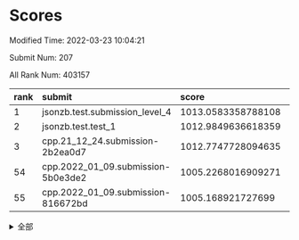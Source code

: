 # Scores

Modified Time: 2022-03-23 10:04:21

Submit Num: 207

All Rank Num: 403157

| rank |               submit               |       score        |       sigma        | pk_num |
| :--- | :--------------------------------- | :----------------- | :----------------- | :----- |
| 1    | jsonzb.test.submission_level_4     | 1013.0583358788108 | 0.8021584226105372 | 7795   |
| 2    | jsonzb.test.test_1                 | 1012.9849636618359 | 0.8103427533316723 | 7789   |
| 3    | cpp.21_12_24.submission-2b2ea0d7   | 1012.7747728094635 | 0.8024773021220319 | 7789   |
| 54   | cpp.2022_01_09.submission-5b0e3de2 | 1005.2268016909271 | 0.7216936179079262 | 7794   |
| 55   | cpp.2022_01_09.submission-816672bd | 1005.168921727699  | 0.7234522684157125 | 7792   |


<details>
<summary>全部</summary>

| rank |                 submit                 |       score        |       sigma        | pk_num |
| :--- | :------------------------------------- | :----------------- | :----------------- | :----- |
| 1    | jsonzb.test.submission_level_4         | 1013.0583358788108 | 0.8021584226105372 | 7795   |
| 2    | jsonzb.test.test_1                     | 1012.9849636618359 | 0.8103427533316723 | 7789   |
| 3    | cpp.21_12_24.submission-2b2ea0d7       | 1012.7747728094635 | 0.8024773021220319 | 7789   |
| 4    | gobigger.level_3.submission_level_3_4  | 1011.5394142163789 | 0.769005121926692  | 7792   |
| 5    | gobigger.level_3.submission_level_3_30 | 1011.4486723888903 | 0.7667414768945956 | 7790   |
| 6    | gobigger.level_3.submission_level_3_23 | 1011.1216308517044 | 0.7524666788873431 | 7794   |
| 7    | gobigger.level_3.submission_level_3_25 | 1011.0403995610891 | 0.7751734094793954 | 7794   |
| 8    | gobigger.level_3.submission_level_3_36 | 1011.0312705268119 | 0.7572226731901961 | 7788   |
| 9    | gobigger.level_3.submission_level_3_0  | 1011.0203488193504 | 0.7685461263548568 | 7790   |
| 10   | gobigger.level_3.submission_level_3_42 | 1010.9990521119411 | 0.7674003191519159 | 7783   |
| 11   | gobigger.level_3.submission_level_3_9  | 1010.711708580466  | 0.7807395318177771 | 7786   |
| 12   | gobigger.level_3.submission_level_3_28 | 1010.5320411665608 | 0.7414103593693075 | 7795   |
| 13   | gobigger.level_3.submission_level_3_27 | 1010.4093377414807 | 0.7494236010220436 | 7785   |
| 14   | gobigger.level_3.submission_level_3_15 | 1010.3998061742634 | 0.7685043067624324 | 7798   |
| 15   | gobigger.level_3.submission_level_3_20 | 1010.3975408098048 | 0.7588258637391566 | 7788   |
| 16   | gobigger.level_3.submission_level_3_1  | 1010.3821560979934 | 0.7567938097162057 | 7787   |
| 17   | gobigger.level_3.submission_level_3_21 | 1010.3027596965669 | 0.7446055426476558 | 7787   |
| 18   | gobigger.level_3.submission_level_3_37 | 1010.2950733441007 | 0.7875010520294247 | 7796   |
| 19   | gobigger.level_3.submission_level_3_34 | 1010.2880416575165 | 0.7525304726936383 | 7791   |
| 20   | gobigger.level_3.submission_level_3_43 | 1010.2235886599605 | 0.7857461886493431 | 7792   |
| 21   | gobigger.level_3.submission_level_3_45 | 1010.2167525755472 | 0.7538923600405489 | 7783   |
| 22   | gobigger.level_3.submission_level_3_19 | 1010.1960572423694 | 0.7755499444170798 | 7788   |
| 23   | gobigger.level_3.submission_level_3_26 | 1010.1422610766355 | 0.7453384030907895 | 7791   |
| 24   | gobigger.level_3.submission_level_3_5  | 1010.119798936041  | 0.7578105968509242 | 7790   |
| 25   | gobigger.level_3.submission_level_3_3  | 1010.0624620442421 | 0.7611289017379338 | 7787   |
| 26   | gobigger.level_3.submission_level_3_11 | 1010.0381264372977 | 0.7989422650206154 | 7784   |
| 27   | gobigger.level_3.submission_level_3_40 | 1010.0256261480097 | 0.7669370966408893 | 7797   |
| 28   | gobigger.level_3.submission_level_3_49 | 1009.9908535043244 | 0.7439678634803749 | 7790   |
| 29   | gobigger.level_3.submission_level_3_16 | 1009.9545967504139 | 0.7524518207456223 | 7786   |
| 30   | gobigger.level_3.submission_level_3_38 | 1009.8748197817326 | 0.7274497016191702 | 7794   |
| 31   | gobigger.level_3.submission_level_3_6  | 1009.826512348873  | 0.7521152059480046 | 7791   |
| 32   | gobigger.level_3.submission_level_3_29 | 1009.8053544260686 | 0.7415156081529445 | 7794   |
| 33   | gobigger.level_3.submission_level_3_32 | 1009.7936843107908 | 0.7449550367680693 | 7789   |
| 34   | gobigger.level_3.submission_level_3_33 | 1009.7622257927366 | 0.7701847770023394 | 7793   |
| 35   | gobigger.level_3.submission_level_3_12 | 1009.6959927230166 | 0.7603960487666018 | 7794   |
| 36   | gobigger.level_3.submission_level_3_24 | 1009.6880093797289 | 0.7659094504578218 | 7791   |
| 37   | gobigger.level_3.submission_level_3_22 | 1009.6673088120542 | 0.7662803779379106 | 7785   |
| 38   | gobigger.level_3.submission_level_3_10 | 1009.6662264445984 | 0.7587512948600722 | 7793   |
| 39   | gobigger.level_3.submission_level_3_48 | 1009.6561638098772 | 0.7535615661469683 | 7792   |
| 40   | gobigger.level_3.submission_level_3_39 | 1009.6122867634939 | 0.7688706558712453 | 7788   |
| 41   | gobigger.level_3.submission_level_3_44 | 1009.5900525950201 | 0.7703701634102145 | 7788   |
| 42   | gobigger.level_3.submission_level_3_46 | 1009.5247150118099 | 0.7606700339928111 | 7791   |
| 43   | gobigger.level_3.submission_level_3_13 | 1009.5200117840664 | 0.7555257806758169 | 7790   |
| 44   | gobigger.level_3.submission_level_3_35 | 1009.4279947678608 | 0.7333597136633618 | 7788   |
| 45   | gobigger.level_3.submission_level_3_14 | 1009.1852525543283 | 0.7441144798139413 | 7789   |
| 46   | gobigger.level_3.submission_level_3_31 | 1009.17999483526   | 0.7369349733568082 | 7794   |
| 47   | gobigger.level_3.submission_level_3_17 | 1009.1694470772193 | 0.7411870658010057 | 7793   |
| 48   | gobigger.level_3.submission_level_3_8  | 1009.1377734505979 | 0.7716188852330935 | 7789   |
| 49   | gobigger.level_3.submission_level_3_18 | 1009.1336147259042 | 0.7618933876639314 | 7792   |
| 50   | gobigger.level_3.submission_level_3_47 | 1009.1299831076934 | 0.7342864050688284 | 7792   |
| 51   | gobigger.level_3.submission_level_3_7  | 1009.0898648246528 | 0.7638879978751536 | 7790   |
| 52   | gobigger.level_3.submission_level_3_41 | 1008.9280665544551 | 0.7298282056392557 | 7787   |
| 53   | gobigger.level_3.submission_level_3_2  | 1008.5462335209555 | 0.7404823541774763 | 7794   |
| 54   | cpp.2022_01_09.submission-5b0e3de2     | 1005.2268016909271 | 0.7216936179079262 | 7794   |
| 55   | cpp.2022_01_09.submission-816672bd     | 1005.168921727699  | 0.7234522684157125 | 7792   |
| 56   | gobigger.level_1.submission_level_1_19 | 1004.8396249730363 | 0.718365776692806  | 7791   |
| 57   | gobigger.level_1.submission_level_1_30 | 1004.7696258983731 | 0.7274354189676392 | 7790   |
| 58   | gobigger.level_1.submission_level_1_43 | 1004.5479387809211 | 0.7272270297939029 | 7795   |
| 59   | gobigger.level_1.submission_level_1_44 | 1004.4764501655895 | 0.7292210603831972 | 7794   |
| 60   | gobigger.level_1.submission_level_1_35 | 1004.2994431281462 | 0.7306296711971529 | 7789   |
| 61   | gobigger.level_1.submission_level_1_42 | 1004.1222205495224 | 0.7237643339072506 | 7784   |
| 62   | gobigger.level_1.submission_level_1_41 | 1004.0944510441167 | 0.7180777221589569 | 7787   |
| 63   | gobigger.level_1.submission_level_1_1  | 1004.0774877230621 | 0.7199124991156417 | 7788   |
| 64   | gobigger.level_1.submission_level_1_23 | 1003.9805014058732 | 0.7067324780900048 | 7790   |
| 65   | gobigger.level_1.submission_level_1_34 | 1003.9297317354191 | 0.7260385436519531 | 7789   |
| 66   | gobigger.level_1.submission_level_1_7  | 1003.838385227314  | 0.7241707294103117 | 7790   |
| 67   | gobigger.level_1.submission_level_1_4  | 1003.8070874394981 | 0.7010481551850818 | 7789   |
| 68   | gobigger.level_1.submission_level_1_45 | 1003.7291233279711 | 0.7104362064173613 | 7792   |
| 69   | gobigger.level_1.submission_level_1_38 | 1003.7264430056812 | 0.721056964859737  | 7788   |
| 70   | gobigger.level_1.submission_level_1_0  | 1003.6495220870906 | 0.7216005248500973 | 7788   |
| 71   | gobigger.level_1.submission_level_1_33 | 1003.606166431027  | 0.7070619014646746 | 7787   |
| 72   | gobigger.level_1.submission_level_1_26 | 1003.5613800951113 | 0.7143303447323919 | 7792   |
| 73   | gobigger.level_1.submission_level_1_40 | 1003.5201582512589 | 0.7135251824710618 | 7783   |
| 74   | gobigger.level_1.submission_level_1_29 | 1003.4815094619862 | 0.7247870353046408 | 7796   |
| 75   | gobigger.level_1.submission_level_1_5  | 1003.4293492022158 | 0.7094134313806568 | 7791   |
| 76   | gobigger.level_1.submission_level_1_9  | 1003.4257064794698 | 0.6985356027631264 | 7794   |
| 77   | gobigger.level_1.submission_level_1_31 | 1003.410377852993  | 0.7059312089652517 | 7791   |
| 78   | gobigger.level_1.submission_level_1_47 | 1003.3807199881046 | 0.723620958812572  | 7796   |
| 79   | gobigger.level_1.submission_level_1_18 | 1003.3371701380458 | 0.7201716796570319 | 7793   |
| 80   | gobigger.level_1.submission_level_1_37 | 1003.2677566796658 | 0.7186050274171459 | 7788   |
| 81   | gobigger.level_1.submission_level_1_12 | 1003.2275761752575 | 0.721875385331844  | 7791   |
| 82   | gobigger.level_1.submission_level_1_2  | 1003.122864509704  | 0.7095470271802801 | 7792   |
| 83   | gobigger.level_1.submission_level_1_11 | 1003.1181262159587 | 0.7222426596804215 | 7794   |
| 84   | gobigger.level_1.submission_level_1_17 | 1003.0933138458764 | 0.7085404316868453 | 7795   |
| 85   | gobigger.level_1.submission_level_1_20 | 1003.0657331488388 | 0.7151431558245869 | 7790   |
| 86   | gobigger.level_1.submission_level_1_39 | 1003.0641569185387 | 0.711521164895625  | 7794   |
| 87   | gobigger.level_1.submission_level_1_3  | 1003.0140611984374 | 0.7100496839779145 | 7793   |
| 88   | gobigger.level_1.submission_level_1_8  | 1003.0030432248742 | 0.703756975377871  | 7786   |
| 89   | gobigger.level_1.submission_level_1_27 | 1002.9948005343717 | 0.7240702802492238 | 7793   |
| 90   | gobigger.level_1.submission_level_1_48 | 1002.9426437789883 | 0.7089341878287336 | 7792   |
| 91   | gobigger.level_1.submission_level_1_10 | 1002.8282753569363 | 0.714589948121063  | 7790   |
| 92   | gobigger.level_1.submission_level_1_21 | 1002.8082594024888 | 0.7144411014282631 | 7790   |
| 93   | gobigger.level_1.submission_level_1_32 | 1002.7229279221197 | 0.718498456779649  | 7791   |
| 94   | gobigger.level_1.submission_level_1_15 | 1002.7133467402643 | 0.7239835685383436 | 7790   |
| 95   | gobigger.level_1.submission_level_1_22 | 1002.7072537876808 | 0.7252689539177143 | 7792   |
| 96   | gobigger.level_1.submission_level_1_49 | 1002.6946044724446 | 0.7122078042247484 | 7795   |
| 97   | gobigger.level_1.submission_level_1_14 | 1002.6808637629875 | 0.7108574994358495 | 7789   |
| 98   | gobigger.level_1.submission_level_1_25 | 1002.6790904344173 | 0.7133585523761626 | 7790   |
| 99   | gobigger.level_1.submission_level_1_13 | 1002.5635497536945 | 0.7128170897934617 | 7789   |
| 100  | gobigger.level_1.submission_level_1_36 | 1002.4043806390183 | 0.7217949584264212 | 7790   |
| 101  | gobigger.level_1.submission_level_1_24 | 1002.3517918084793 | 0.7093500642843644 | 7786   |
| 102  | gobigger.level_1.submission_level_1_28 | 1002.2261184815945 | 0.7088394850622566 | 7793   |
| 103  | gobigger.level_1.submission_level_1_6  | 1002.1628939155013 | 0.7089694837999715 | 7789   |
| 104  | gobigger.level_1.submission_level_1_16 | 1002.0708549511776 | 0.7143081504568634 | 7793   |
| 105  | gobigger.level_1.submission_level_1_46 | 1002.0687733320619 | 0.7041916882879437 | 7789   |
| 106  | gobigger.random.submission_random_15   | 997.734563756687   | 0.718113467197816  | 7786   |
| 107  | gobigger.random.submission_random_45   | 996.9736200997093  | 0.7054898807785908 | 7792   |
| 108  | gobigger.random.submission_random_20   | 996.9724615699334  | 0.7132800543074371 | 7791   |
| 109  | gobigger.random.submission_random_28   | 996.7467913344263  | 0.7154883166298107 | 7788   |
| 110  | gobigger.random.submission_random_11   | 996.6988821390503  | 0.7126952810170303 | 7789   |
| 111  | gobigger.random.submission_random_21   | 996.6682134375772  | 0.7148471793717568 | 7782   |
| 112  | gobigger.random.submission_random_32   | 996.5701938335702  | 0.7180132522976026 | 7788   |
| 113  | gobigger.random.submission_random_19   | 996.5530233504672  | 0.720345132322101  | 7794   |
| 114  | gobigger.random.submission_random_40   | 996.4984187537452  | 0.7067076650105389 | 7794   |
| 115  | gobigger.random.submission_random_22   | 996.4949434040848  | 0.7084911442487655 | 7787   |
| 116  | gobigger.random.submission_random_41   | 996.4648497994975  | 0.7125140970855954 | 7790   |
| 117  | gobigger.random.submission_random_29   | 996.4546426128674  | 0.7090330908461401 | 7795   |
| 118  | gobigger.random.submission_random_3    | 996.4046293482543  | 0.7074148000699493 | 7789   |
| 119  | gobigger.random.submission_random_24   | 996.3934980920867  | 0.7122420824579527 | 7788   |
| 120  | gobigger.random.submission_random_35   | 996.3768935694471  | 0.7229589041221145 | 7789   |
| 121  | gobigger.random.submission_random_4    | 996.3746418467491  | 0.7159227109846089 | 7794   |
| 122  | gobigger.random.submission_random_42   | 996.3552779538588  | 0.7054706826188907 | 7792   |
| 123  | gobigger.random.submission_random_9    | 996.3442712793711  | 0.7137608027719822 | 7793   |
| 124  | gobigger.random.submission_random_17   | 996.3263380895283  | 0.7040414821666166 | 7792   |
| 125  | gobigger.random.submission_random_27   | 996.3049577613555  | 0.7193866054328771 | 7792   |
| 126  | gobigger.random.submission_random_26   | 996.293190721074   | 0.7232973810082487 | 7792   |
| 127  | gobigger.random.submission_random_2    | 996.266210093206   | 0.726526762808018  | 7790   |
| 128  | gobigger.random.submission_random_6    | 996.19699794246    | 0.7157133820093204 | 7794   |
| 129  | gobigger.random.submission_random_47   | 996.1293404498357  | 0.6874444369316351 | 7791   |
| 130  | gobigger.random.submission_random_25   | 996.111583273222   | 0.6980928702845618 | 7790   |
| 131  | gobigger.random.submission_random_0    | 996.1036975936202  | 0.7055336259536167 | 7787   |
| 132  | gobigger.random.submission_random_23   | 996.0859228307598  | 0.7050945275115686 | 7792   |
| 133  | gobigger.random.submission_random_7    | 996.0665300921346  | 0.7120436545225932 | 7787   |
| 134  | gobigger.random.submission_random_33   | 996.0430499614059  | 0.7035418361949668 | 7791   |
| 135  | gobigger.random.submission_random_31   | 996.0392535441547  | 0.7059318606856333 | 7790   |
| 136  | gobigger.random.submission_random_5    | 996.0375079429607  | 0.7066493697567311 | 7790   |
| 137  | gobigger.random.submission_random_36   | 995.9608676496078  | 0.7191766594397617 | 7787   |
| 138  | gobigger.random.submission_random_38   | 995.9179878529523  | 0.7071441445110916 | 7789   |
| 139  | gobigger.random.submission_random_44   | 995.8117553132406  | 0.714906370157748  | 7796   |
| 140  | gobigger.random.submission_random_12   | 995.7721167167123  | 0.7089821905927706 | 7789   |
| 141  | gobigger.random.submission_random_48   | 995.7643481183104  | 0.7259799632718951 | 7788   |
| 142  | gobigger.random.submission_random_13   | 995.6673108836048  | 0.7044700491977627 | 7789   |
| 143  | gobigger.random.submission_random_8    | 995.6450551919249  | 0.722344687881578  | 7789   |
| 144  | gobigger.random.submission_random_49   | 995.6437318377203  | 0.7055092593521203 | 7790   |
| 145  | gobigger.random.submission_random_37   | 995.6340490887361  | 0.7131107636244883 | 7791   |
| 146  | gobigger.random.submission_random_14   | 995.5231812294561  | 0.7134785076935716 | 7790   |
| 147  | gobigger.random.submission_random_43   | 995.4772278784532  | 0.7178363932836224 | 7794   |
| 148  | gobigger.random.submission_random_16   | 995.3943089897073  | 0.7304603052142229 | 7793   |
| 149  | gobigger.random.submission_random_34   | 995.1843414875362  | 0.7261270988891123 | 7790   |
| 150  | gobigger.random.submission_random_1    | 995.1784278673194  | 0.7052457161656899 | 7795   |
| 151  | gobigger.random.submission_random_18   | 995.0561749908177  | 0.7171851930438787 | 7789   |
| 152  | gobigger.random.submission_random_10   | 995.0076075864531  | 0.715359503548007  | 7786   |
| 153  | gobigger.random.submission_random_39   | 994.5358859284197  | 0.7066427601508964 | 7788   |
| 154  | gobigger.random.submission_random_30   | 994.3051856290389  | 0.7270214971756292 | 7791   |
| 155  | gobigger.random.submission_random_46   | 993.9952236747382  | 0.7298118849545338 | 7794   |
| 156  | gobigger.level_2.submission_level_2_41 | 993.812876827332   | 0.7382076139486262 | 7793   |
| 157  | gobigger.level_2.submission_level_2_2  | 993.5907506339508  | 0.7344100271553825 | 7794   |
| 158  | gobigger.level_2.submission_level_2_3  | 993.5739096868089  | 0.7303672084882136 | 7793   |
| 159  | gobigger.level_2.submission_level_2_38 | 993.3629496958806  | 0.7227824207678796 | 7798   |
| 160  | gobigger.level_2.submission_level_2_44 | 993.279258047313   | 0.7302033819362634 | 7783   |
| 161  | gobigger.level_2.submission_level_2_12 | 993.2787281498189  | 0.7258539519252963 | 7792   |
| 162  | gobigger.level_2.submission_level_2_0  | 993.2397869101039  | 0.7237945789754631 | 7790   |
| 163  | gobigger.level_2.submission_level_2_23 | 993.2261069009818  | 0.7383680833191005 | 7785   |
| 164  | gobigger.level_2.submission_level_2_22 | 993.1777490592747  | 0.731344331928273  | 7794   |
| 165  | gobigger.level_2.submission_level_2_35 | 993.1325248079182  | 0.7271384430146015 | 7792   |
| 166  | gobigger.level_2.submission_level_2_13 | 993.055753159134   | 0.7569586638310488 | 7793   |
| 167  | gobigger.level_2.submission_level_2_14 | 992.8389263641899  | 0.7422445324610419 | 7791   |
| 168  | gobigger.level_2.submission_level_2_7  | 992.7665878178187  | 0.7555446575506025 | 7784   |
| 169  | gobigger.level_2.submission_level_2_32 | 992.7184496167058  | 0.745387414430498  | 7793   |
| 170  | gobigger.level_2.submission_level_2_33 | 992.6702519761541  | 0.7395962370582742 | 7788   |
| 171  | gobigger.level_2.submission_level_2_27 | 992.6225936637674  | 0.7332990068177632 | 7788   |
| 172  | gobigger.level_2.submission_level_2_16 | 992.6030456559154  | 0.7445039011221671 | 7785   |
| 173  | gobigger.level_2.submission_level_2_1  | 992.5261599577708  | 0.7355180521932999 | 7796   |
| 174  | gobigger.level_2.submission_level_2_21 | 992.4799928717534  | 0.7477277193058648 | 7785   |
| 175  | gobigger.level_2.submission_level_2_19 | 992.4060239983057  | 0.7331596724860905 | 7793   |
| 176  | gobigger.level_2.submission_level_2_49 | 992.3244806933088  | 0.7518106063067673 | 7792   |
| 177  | gobigger.level_2.submission_level_2_28 | 992.3078638281453  | 0.7431899907011431 | 7788   |
| 178  | gobigger.level_2.submission_level_2_18 | 992.3016544033131  | 0.7443322100570771 | 7792   |
| 179  | gobigger.level_2.submission_level_2_36 | 992.281657236085   | 0.7461188303737979 | 7794   |
| 180  | gobigger.level_2.submission_level_2_10 | 992.2723200243355  | 0.7349571364076026 | 7790   |
| 181  | gobigger.level_2.submission_level_2_4  | 992.2057575076536  | 0.73093470677492   | 7792   |
| 182  | gobigger.level_2.submission_level_2_25 | 992.1766228556206  | 0.7469404241668149 | 7790   |
| 183  | gobigger.level_2.submission_level_2_20 | 992.0560232199392  | 0.7361100471001838 | 7786   |
| 184  | gobigger.level_2.submission_level_2_45 | 992.0267118287329  | 0.7415155405776943 | 7788   |
| 185  | gobigger.level_2.submission_level_2_46 | 992.0073828415001  | 0.740326967643591  | 7793   |
| 186  | gobigger.level_2.submission_level_2_9  | 991.9871210615138  | 0.7375511427874537 | 7787   |
| 187  | gobigger.level_2.submission_level_2_15 | 991.8397209462141  | 0.749621880767908  | 7793   |
| 188  | gobigger.level_2.submission_level_2_47 | 991.7935989833384  | 0.7458360305185341 | 7796   |
| 189  | gobigger.level_2.submission_level_2_24 | 991.7839009186014  | 0.7479428410403375 | 7785   |
| 190  | gobigger.level_2.submission_level_2_42 | 991.7815909663769  | 0.750558942471493  | 7793   |
| 191  | gobigger.level_2.submission_level_2_31 | 991.7673505073654  | 0.736327435157167  | 7790   |
| 192  | gobigger.level_2.submission_level_2_26 | 991.7379374486479  | 0.7259475765952318 | 7786   |
| 193  | gobigger.level_2.submission_level_2_48 | 991.7108087124645  | 0.73915732181597   | 7796   |
| 194  | gobigger.level_2.submission_level_2_8  | 991.0977572964089  | 0.7562584024903382 | 7790   |
| 195  | gobigger.level_2.submission_level_2_17 | 990.9832856017409  | 0.7365245312509264 | 7793   |
| 196  | gobigger.level_2.submission_level_2_6  | 990.9508570786244  | 0.7483583161596041 | 7787   |
| 197  | gobigger.level_2.submission_level_2_30 | 990.8499708457298  | 0.7567357637732108 | 7793   |
| 198  | gobigger.level_2.submission_level_2_11 | 990.7647555907624  | 0.7587627261157209 | 7785   |
| 199  | gobigger.level_2.submission_level_2_5  | 990.6981056146614  | 0.7478588861561548 | 7793   |
| 200  | gobigger.level_2.submission_level_2_37 | 990.6548579221217  | 0.7459703781271814 | 7791   |
| 201  | gobigger.level_2.submission_level_2_39 | 990.6041862070621  | 0.7639936731360016 | 7795   |
| 202  | gobigger.level_2.submission_level_2_29 | 990.5351677738685  | 0.7683822165029202 | 7783   |
| 203  | gobigger.level_2.submission_level_2_34 | 990.017682073168   | 0.7629703957617294 | 7788   |
| 204  | gobigger.level_2.submission_level_2_40 | 989.7544465515318  | 0.7772765648813179 | 7794   |
| 205  | gobigger.level_2.submission_level_2_43 | 989.6981705229832  | 0.7723186030482316 | 7791   |
| 206  | gobigger.none.submission_none_0        | 978.1674930379336  | 1.2255849649004076 | 7792   |
| 207  | gobigger.none.submission_none_1        | 976.3352733125233  | 1.439284145965325  | 7795   |

</details>